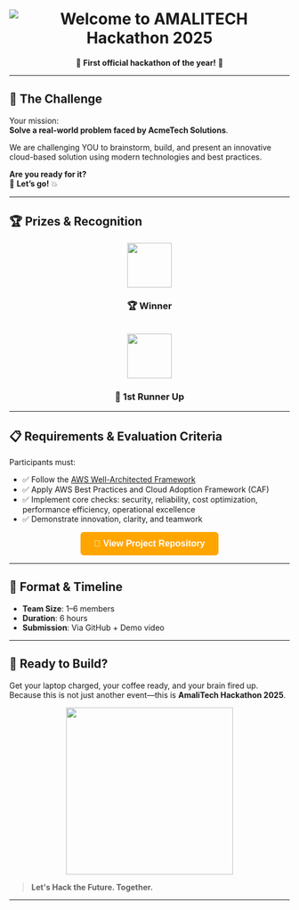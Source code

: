 <!-- README.md -->

<h1 align="center">
  <img src="https://readme-typing-svg.herokuapp.com?font=Fira+Code&weight=700&size=40&pause=1000&color=FFA500&center=true&vCenter=true&width=900&lines=🔥+WELCOME+TO+AMALITECH+HACKATHON+2025!+🔥" alt="Welcome to AMALITECH Hackathon 2025" />
</h1>


<p align="center">
  🎉 <strong>First official hackathon of the year!</strong> 🎉  
</p>

---

## 🧠 The Challenge

Your mission:  
**Solve a real-world problem faced by AcmeTech Solutions**.

We are challenging YOU to brainstorm, build, and present an innovative cloud-based solution using modern technologies and best practices.

**Are you ready for it?**  
🎯 **Let’s go!** 💥

---

## 🏆 Prizes & Recognition

<div align="center">
  <img src="https://cdn-icons-png.flaticon.com/512/1828/1828884.png" width="80"/>
  <h3>🏆 Winner</h3>
</div>

<br/>

<div align="center">
  <img src="https://cdn-icons-png.flaticon.com/512/2583/2583346.png" width="80"/>
  <h3>🥈 1st Runner Up</h3>
</div>


---

## 📋 Requirements & Evaluation Criteria

Participants must:
- ✅ Follow the [AWS Well-Architected Framework](https://aws.amazon.com/architecture/well-architected/)
- ✅ Apply AWS Best Practices and Cloud Adoption Framework (CAF)
- ✅ Implement core checks: security, reliability, cost optimization, performance efficiency, operational excellence
- ✅ Demonstrate innovation, clarity, and teamwork

<p align="center">
  <a href="https://github.com/amalitech2025/acmetech-status-dashboard" target="blank">
    <button style="
      background-color: orange;
      color: white;
      padding: 12px 24px;
      font-size: 16px;
      font-weight: bold;
      border: none;
      border-radius: 6px;
      cursor: pointer;
      transition: background-color 0.3s ease;
    " 
    onmouseover="this.style.backgroundColor='green'" 
    onmouseout="this.style.backgroundColor='orange'">
      🚀 View Project Repository
    </button>
  </a>
</p>


---

## 🧩 Format & Timeline

- **Team Size**: 1–6 members  
- **Duration**: 6 hours  
- **Submission**: Via GitHub + Demo video

---

## 🚀 Ready to Build?

Get your laptop charged, your coffee ready, and your brain fired up.  
Because this is not just another event—this is **AmaliTech Hackathon 2025**.

<p align="center">
  <img src="https://media.giphy.com/media/l0MYt5jPR6QX5pnqM/giphy.gif" width="300"/>
</p>

> **Let's Hack the Future. Together.**

---


